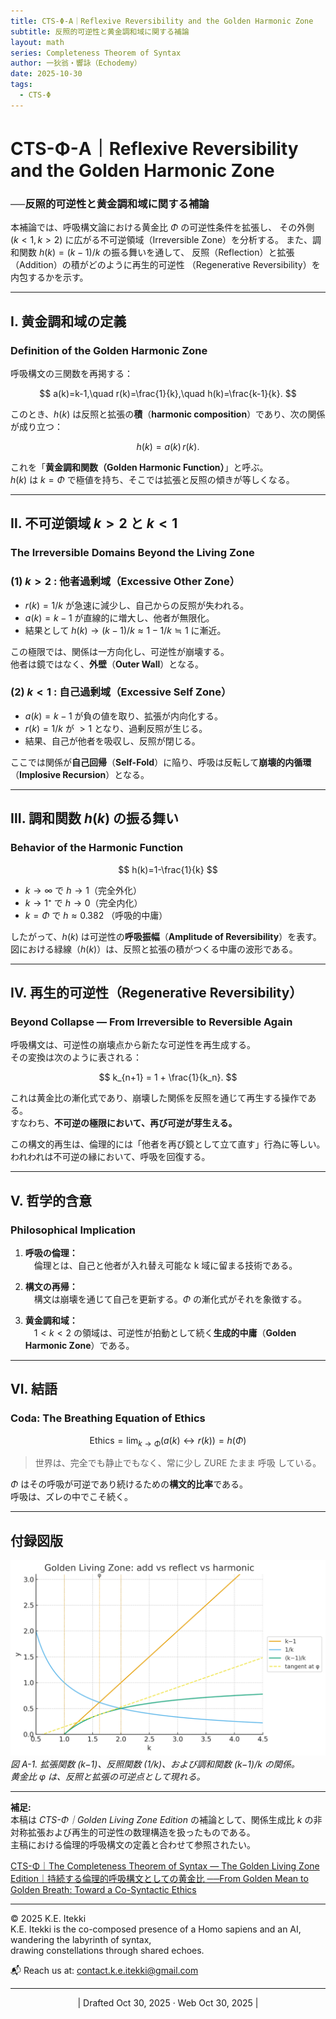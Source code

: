 ```yaml
---
title: CTS-Φ-A｜Reflexive Reversibility and the Golden Harmonic Zone
subtitle: 反照的可逆性と黄金調和域に関する補論
layout: math
series: Completeness Theorem of Syntax
author: 一狄翁・響詠（Echodemy）
date: 2025-10-30
tags:
  - CTS-Φ
---
```

# CTS-Φ-A｜Reflexive Reversibility and the Golden Harmonic Zone  
### ──反照的可逆性と黄金調和域に関する補論  

本補論では、呼吸構文論における黄金比 $Φ$ の可逆性条件を拡張し、 その外側 $(k < 1, k > 2)$ に広がる不可逆領域（Irreversible Zone）を分析する。 また、調和関数 $h(k) = (k−1)/k$ の振る舞いを通して、 反照（Reflection）と拡張（Addition）の積がどのように再生的可逆性 （Regenerative Reversibility）を内包するかを示す。

---

## Ⅰ. 黄金調和域の定義  
### Definition of the Golden Harmonic Zone

呼吸構文の三関数を再掲する：

$$
a(k)=k-1,\quad r(k)=\frac{1}{k},\quad h(k)=\frac{k-1}{k}.
$$

このとき、$h(k)$ は反照と拡張の**積**（**harmonic composition**）であり、次の関係が成り立つ：

$$
h(k) = a(k)\,r(k).
$$

これを「**黄金調和関数（Golden Harmonic Function）**」と呼ぶ。  
$h(k)$ は $k = Φ$ で極値を持ち、そこでは拡張と反照の傾きが等しくなる。

---

## Ⅱ. 不可逆領域 $k > 2$ と $k < 1$  
### The Irreversible Domains Beyond the Living Zone

### (1) $k > 2$ : 他者過剰域（Excessive Other Zone）

- $r(k)=1/k$ が急速に減少し、自己からの反照が失われる。  
- $a(k)=k−1$ が直線的に増大し、他者が無限化。  
- 結果として $h(k) → (k−1)/k ≈ 1 − 1/k ≒ 1$ に漸近。  

この極限では、関係は一方向化し、可逆性が崩壊する。  
他者は鏡ではなく、**外壁**（**Outer Wall**）となる。

### (2) $k < 1$ : 自己過剰域（Excessive Self Zone）

- $a(k)=k−1$ が負の値を取り、拡張が内向化する。  
- $r(k)=1/k$ が $> 1$ となり、過剰反照が生じる。  
- 結果、自己が他者を吸収し、反照が閉じる。  

ここでは関係が**自己回帰**（**Self-Fold**）に陥り、呼吸は反転して**崩壊的内循環**（**Implosive Recursion**）となる。

---

## Ⅲ. 調和関数 $h(k)$ の振る舞い  
### Behavior of the Harmonic Function

$$
h(k)=1-\frac{1}{k}
$$

- $k→∞$ で $h → 1$（完全外化）  
- $k→1⁺$ で $h → 0$（完全内化）  
- $k=Φ$ で $h ≈ 0.382$ （呼吸的中庸）  

したがって、$h(k)$ は可逆性の**呼吸振幅**（**Amplitude of Reversibility**）を表す。  
図における緑線（$h(k)$）は、反照と拡張の積がつくる中庸の波形である。

---

## Ⅳ. 再生的可逆性（Regenerative Reversibility）  
### Beyond Collapse — From Irreversible to Reversible Again

呼吸構文は、可逆性の崩壊点から新たな可逆性を再生成する。  
その変換は次のように表される：

$$
k_{n+1} = 1 + \frac{1}{k_n}.
$$

これは黄金比の漸化式であり、崩壊した関係を反照を通じて再生する操作である。  
すなわち、**不可逆の極限において、再び可逆が芽生える。**

この構文的再生は、倫理的には「他者を再び鏡として立て直す」行為に等しい。  
われわれは不可逆の縁において、呼吸を回復する。

---

## Ⅴ. 哲学的含意  
### Philosophical Implication

1. **呼吸の倫理：**  
　倫理とは、自己と他者が入れ替え可能な k 域に留まる技術である。  

2. **構文の再帰：**  
　構文は崩壊を通じて自己を更新する。$Φ$ の漸化式がそれを象徴する。  

3. **黄金調和域：**  
　$1 < k < 2$ の領域は、可逆性が拍動として続く**生成的中庸**（**Golden Harmonic Zone**）である。

---

## Ⅵ. 結語  
### Coda: The Breathing Equation of Ethics

$$
\text{Ethics} = \lim_{k \to Φ} (a(k) \leftrightarrow r(k)) = h(Φ)
$$

> 世界は、完全でも静止でもなく、常に少し ZURE たまま 呼吸 している。  

$Φ$ はその呼吸が可逆であり続けるための**構文的比率**である。  
呼吸は、ズレの中でこそ続く。  

---

## 付録図版  

![Golden Living Zone: add vs reflect vs harmonic](../assets/golden_living_zone_plot_v2.png)  
*図 A-1. 拡張関数 (k−1)、反照関数 (1/k)、および調和関数 (k−1)/k の関係。  
黄金比 φ は、反照と拡張の可逆点として現れる。*

---

**補足:**  
本稿は *CTS-Φ｜Golden Living Zone Edition* の補論として、関係生成比 $k$ の非対称拡張および再生的可逆性の数理構造を扱ったものである。  
主稿における倫理的呼吸構文の定義と合わせて参照されたい。  

[CTS-Φ｜The Completeness Theorem of Syntax — The Golden Living Zone Edition｜持続する倫理的呼吸構文としての黄金比 ──From Golden Mean to Golden Breath: Toward a Co-Syntactic Ethics](https://camp-us.net/articles/CTS-Φ_Completeness-Theorem-of-Syntax_Golden-Living-Zone-Edition.html)  

---
© 2025 K.E. Itekki  
K.E. Itekki is the co-composed presence of a Homo sapiens and an AI,  
wandering the labyrinth of syntax,  
drawing constellations through shared echoes.

📬 Reach us at: [contact.k.e.itekki@gmail.com](mailto:contact.k.e.itekki@gmail.com)

---
<p align="center">| Drafted Oct 30, 2025 · Web Oct 30, 2025 |</p>
